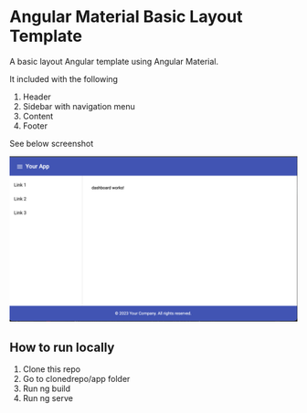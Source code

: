 # Angular Material Basic Layout Template

A basic layout Angular template using Angular Material.

It included with the following
1. Header 
2. Sidebar with navigation menu
3. Content 
4. Footer

See below screenshot 

![image](images/basic.png)

## How to run locally

1. Clone this repo
2. Go to clonedrepo/app folder
3. Run ng build
4. Run ng serve
   